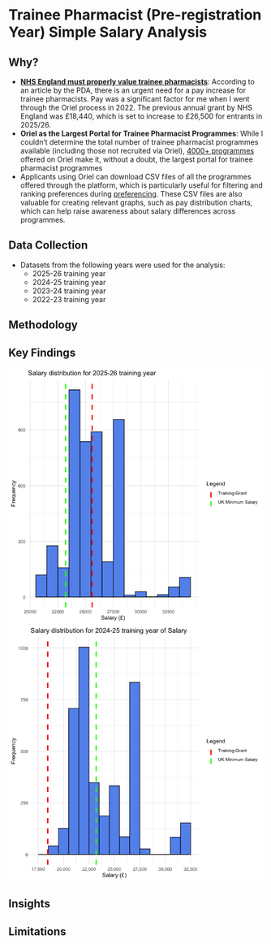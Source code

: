 # Trainee Pharmacist (Pre-registration Year) Simple Salary Analysis

## Why?
- **[NHS England must properly value trainee pharmacists](https://www.the-pda.org/nhs-england-must-properly-value-trainee-pharmacists/)**: According to an article by the PDA, there is an urgent need for a pay increase for trainee pharmacists. Pay was a significant factor for me when I went through the Oriel process in 2022. The previous annual grant by NHS England was £18,440, which is set to increase to £26,500 for entrants in 2025/26.
- **Oriel as the Largest Portal for Trainee Pharmacist Programmes**: While I couldn’t determine the total number of trainee pharmacist programmes available (including those not recruited via Oriel), [4000+ programmes](https://www.oriel.nhs.uk/Web/Programme/GetProgramme/UFNockF1WjIvV1ZzdjhtSWpQOEh3ZHV3RHNrUUNOdEROZXlBNDJ3eXhKV2Q1RlloNXB0WFRxWXcwVDRreDIxVw) offered on Oriel make it, without a doubt, the largest portal for trainee pharmacist programmes 
- Applicants using Oriel can download CSV files of all the programmes offered through the platform, which is particularly useful for filtering and ranking preferences during [preferencing](https://www.lasepharmacy.hee.nhs.uk/national-recruitment/preferencing/). These CSV files are also valuable for creating relevant graphs, such as pay distribution charts, which can help raise awareness about salary differences across programmes.

  

## Data Collection

- Datasets from the following years were used for the analysis:
  - 2025-26 training year
  - 2024-25 training year
  - 2023-24 training year
  - 2022-23 training year


## Methodology


## Key Findings

![Alt text](image.png)
![Alt text](image-1.png)

## Insights


## Limitations